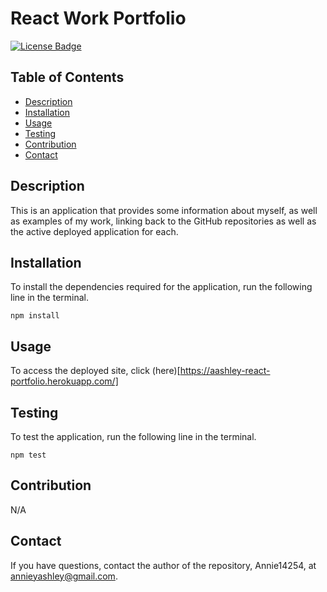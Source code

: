 
# React Work Portfolio
[![License Badge](https://img.shields.io/badge/License-MIT-green.svg)](https://opensource.org/licenses/MIT)

## Table of Contents
- [Description](#Description)
- [Installation](#Installation)
- [Usage](#Usage)
- [Testing](#Testing)
- [Contribution](#Contribution)
- [Contact](#Contact)

## Description
This is an application that provides some information about myself, as well as examples of my work, linking back to the GitHub repositories as well as the active deployed application for each. 

## Installation
To install the dependencies required for the application, run the following line in the terminal.

```
npm install
```

## Usage
To access the deployed site, click (here)[https://aashley-react-portfolio.herokuapp.com/]

## Testing
To test the application, run the following line in the terminal.

```
npm test
```

## Contribution
N/A

## Contact
If you have questions, contact the author of the repository, Annie14254, at annieyashley@gmail.com.



